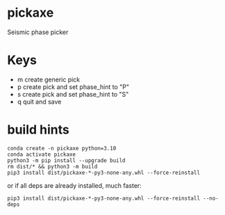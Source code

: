 # pickaxe
Seismic phase picker

# Keys

- m create generic pick
- p create pick and set phase_hint to "P"
- s create pick and set phase_hint to "S"
- q quit and save

# build hints
```
conda create -n pickaxe python=3.10
conda activate pickaxe
python3 -m pip install --upgrade build
rm dist/* && python3 -m build
pip3 install dist/pickaxe-*-py3-none-any.whl --force-reinstall

```

or if all deps are already installed, much faster:
```
pip3 install dist/pickaxe-*-py3-none-any.whl --force-reinstall --no-deps
```
